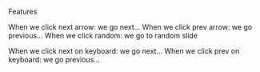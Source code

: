 Features

When we click next arrow: we go next...
When we click prev arrow: we go previous...
When we click random: we go to random slide

When we click next on keyboard: we go next...
When we click prev on keyboard: we go previous...
